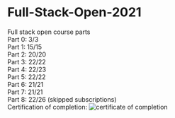 # Full-Stack-Open-2021
Full stack open course parts
</br>
Part 0:
3/3 
</br>
Part 1: 15/15
</br>
Part 2: 20/20
</br>
Part 3: 22/22
</br>
Part 4: 22/23
</br>
Part 5: 22/22
</br>
Part 6: 21/21
</br>
Part 7: 21/21
</br>
Part 8: 22/26 (skipped subscriptions)
</br>
Certification of completion:
![certificate of completion](https://studies.cs.helsinki.fi/stats/api/certificate/fullstackopen/en/2111f3f7b7f05ccd55ea4684c87cf3e0)

